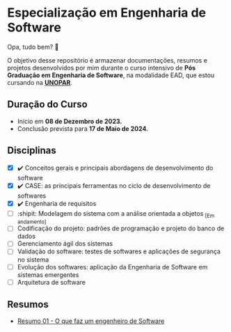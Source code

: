 # Especialização em Engenharia de Software 
Opa, tudo bem? 🙂

O objetivo desse repositório é armazenar documentações, resumos e projetos desenvolvidos por mim durante o curso intensivo de **Pós Graduação em Engenharia de Software**, na modalidade EAD, que estou cursando na [**UNOPAR**](https://www.unopar.com.br/).

## Duração do Curso
 - Início em **08 de Dezembro de 2023.**
 - Conclusão prevista para **17 de Maio de 2024.**

## Disciplinas 
- [x] ✔️ Conceitos gerais e principais abordagens de desenvolvimento do software
- [x] ✔️ CASE: as principais ferramentas no ciclo de desenvolvimento de softwares
- [x] ✔️ Engenharia de requisitos
- [ ] :shipit: Modelagem do sistema com a análise orientada a objetos  <sub>[Em andamento]</sub>
- [ ] Codificação do projeto: padrões de programação e projeto do banco de dados
- [ ] Gerenciamento ágil dos sistemas
- [ ] Validação do software: testes de softwares e aplicações de segurança no sistema
- [ ] Evolução dos softwares: aplicação da Engenharia de Software em sistemas emergentes
- [ ] Arquitetura de software

## Resumos
- [Resumo 01 - O que faz um engenheiro de Software](https://github.com/BrunoRijo/Especializa-o-em-Engenharia-de-Software/blob/main/Resumos/Resumo%2001%20-%20O%20que%20faz%20um%20engenheiro%20de%20Software.md)
